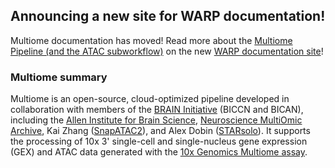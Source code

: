 ## Announcing a new site for WARP documentation!

Multiome documentation has moved! Read more about the [Multiome Pipeline (and the ATAC subworkflow)](https://broadinstitute.github.io/warp/docs/Pipelines/Multiome_Pipeline/README) on the new [WARP documentation site](https://broadinstitute.github.io/warp/)!

### Multiome summary

Multiome is an open-source, cloud-optimized pipeline developed in collaboration with members of the [BRAIN Initiative](https://braininitiative.nih.gov/) (BICCN and BICAN), including the [Allen Institute for Brain Science](https://alleninstitute.org/division/brain-science/), [Neuroscience MultiOmic Archive](https://nemoarchive.org/), Kai Zhang ([SnapATAC2](https://kzhang.org/SnapATAC2/index.html)), and Alex Dobin ([STARsolo](https://github.com/alexdobin/STAR/blob/master/docs/STARsolo.md)). It supports the processing of 10x 3' single-cell and single-nucleus gene expression (GEX) and ATAC data generated with the [10x Genomics Multiome assay](https://www.10xgenomics.com/products/single-cell-multiome-atac-plus-gene-expression).

